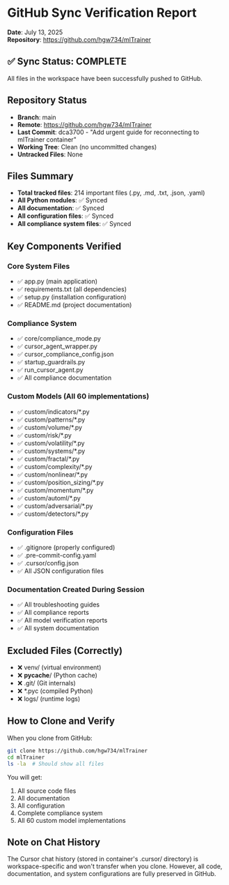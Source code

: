 # GitHub Sync Verification Report
**Date**: July 13, 2025  
**Repository**: https://github.com/hgw734/mlTrainer

## ✅ Sync Status: COMPLETE

All files in the workspace have been successfully pushed to GitHub.

## Repository Status
- **Branch**: main
- **Remote**: https://github.com/hgw734/mlTrainer
- **Last Commit**: dca3700 - "Add urgent guide for reconnecting to mlTrainer container"
- **Working Tree**: Clean (no uncommitted changes)
- **Untracked Files**: None

## Files Summary
- **Total tracked files**: 214 important files (.py, .md, .txt, .json, .yaml)
- **All Python modules**: ✅ Synced
- **All documentation**: ✅ Synced
- **All configuration files**: ✅ Synced
- **All compliance system files**: ✅ Synced

## Key Components Verified

### Core System Files
- ✅ app.py (main application)
- ✅ requirements.txt (all dependencies)
- ✅ setup.py (installation configuration)
- ✅ README.md (project documentation)

### Compliance System
- ✅ core/compliance_mode.py
- ✅ cursor_agent_wrapper.py
- ✅ cursor_compliance_config.json
- ✅ startup_guardrails.py
- ✅ run_cursor_agent.py
- ✅ All compliance documentation

### Custom Models (All 60 implementations)
- ✅ custom/indicators/*.py
- ✅ custom/patterns/*.py
- ✅ custom/volume/*.py
- ✅ custom/risk/*.py
- ✅ custom/volatility/*.py
- ✅ custom/systems/*.py
- ✅ custom/fractal/*.py
- ✅ custom/complexity/*.py
- ✅ custom/nonlinear/*.py
- ✅ custom/position_sizing/*.py
- ✅ custom/momentum/*.py
- ✅ custom/automl/*.py
- ✅ custom/adversarial/*.py
- ✅ custom/detectors/*.py

### Configuration Files
- ✅ .gitignore (properly configured)
- ✅ .pre-commit-config.yaml
- ✅ .cursor/config.json
- ✅ All JSON configuration files

### Documentation Created During Session
- ✅ All troubleshooting guides
- ✅ All compliance reports
- ✅ All model verification reports
- ✅ All system documentation

## Excluded Files (Correctly)
- ❌ venv/ (virtual environment)
- ❌ __pycache__/ (Python cache)
- ❌ .git/ (Git internals)
- ❌ *.pyc (compiled Python)
- ❌ logs/ (runtime logs)

## How to Clone and Verify

When you clone from GitHub:
```bash
git clone https://github.com/hgw734/mlTrainer
cd mlTrainer
ls -la  # Should show all files
```

You will get:
1. All source code files
2. All documentation
3. All configuration
4. Complete compliance system
5. All 60 custom model implementations

## Note on Chat History
The Cursor chat history (stored in container's .cursor/ directory) is workspace-specific and won't transfer when you clone. However, all code, documentation, and system configurations are fully preserved in GitHub.